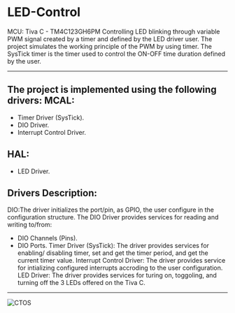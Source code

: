 # LED-Control
MCU: Tiva C - TM4C123GH6PM
Controlling LED blinking through variable PWM signal created by a timer and defined by the LED driver user. 
The project simulates the working principle of the PWM by using timer. The SysTick timer is the timer used to control the ON-OFF time duration defined by the user.
************************************************************************************************************************************************************************
The project is implemented using the following drivers:
MCAL:
-------
- Timer Driver (SysTick).
- DIO Driver. 
- Interrupt Control Driver.

HAL:
-------
- LED Driver. 


Drivers Description:
------
DIO:The driver initializes the port/pin, as GPIO, the user configure in the configuration structure.
The DIO Driver provides services for reading and writing to/from:
- DIO Channels (Pins).
- DIO Ports.
Timer Driver (SysTick): The driver provides services for enabling/ disabling timer, set and get the timer period, and get the current timer value.
Interrupt Control Driver: The driver provides service for intializing configured interrupts accroding to the user configuration.
LED Driver: The driver provides services for turing on, toggoling, and turning off the 3 LEDs offered on the Tiva C.
********************************************************************************************************************************************************
![CTOS](https://user-images.githubusercontent.com/89541126/197794148-5250b906-5dd0-452c-a7ec-368ab03dcdf8.PNG)
